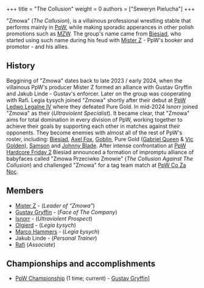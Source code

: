 +++
title = "The Collusion" 
weight = 0
authors = ["Seweryn Pielucha"]
+++

"Zmowa" (_The Collusion_), is a villainous professional wrestling stable that performs mainly in [PpW](@/o/ppw.md), while making sporadic apperances in other polish promotions such as [MZW](@/o/mzw.md). The group's name came from [Biesiad](@/w/biesiad.md), who started using such name during his feud with [Mister Z](@/w/mister-z.md) - PpW's booker and promotor - and his allies.

## History

Beggining of "Zmowa" dates back to late 2023 / early 2024, when the villainous PpW's producer Mister Z formed an alliance with Gustav Gryffin and Jakub Linde - Gustav's enforcer. Later on the group was cooperating with Rafi. Legia Łysych joined "Zmowa" shortly after their debut at [PpW Ledwo Legalne IV](@/e/ppw/2024-06-08-ppw-ledwo-legalne-4.md) where they defeated Pure Gold. In mid-2024 Isnorr joined "Zmowa" as their (_Ultraviolent Specialist_).
It became clear, that "Zmowa" aims for total domination in every division of PpW, working together to achieve their goals by supporting each other in matches against their opponents. They become enemies with almost all of the rest of PpW's roster, including: [Biesiad](@/w/biesiad.md), [Axel Fox](@/w/axel-fox.md), [Goblin](@/w/goblin.md), Pure Gold ([Gabriel Queen](@/w/gabriel-queen.md) & [Vic Golden](@/w/vic-golden.md)), [Samson](@/w/samson.md) and [Johnny Blade](@/w/johnny-blade.md).
After intense confrontation at [PpW Hardcore Friday 2](@/e/ppw/2024-09-20-ppw-hardcore-friday-2.md) Biesiad announced a formation of impromptu alliance of babyfaces called "Zmowa Przeciwko Zmowie" (_The Collusion Against The Collusion_) and challenged "Zmowa" for a tag team match at [PpW Co Za Noc](@/e/ppw/2024-10-26-ppw-co-za-noc.md).

## Members

* [Mister Z](@/w/mister-z.md) - (_Leader of "Zmowa"_)
* [Gustav Gryffin](@/w/gustav-gryffin.md) - (_Face of The Company_)
* [Isnorr](@/w/isnorr.md) - (_Ultraviolent Prospect_)
* [Olgierd](@/w/olgierd.md) - (_Legia Łysych_)
* [Marco Hammers](@/w/marco-hammers.md) - (_Legia Łysych_)
* Jakub Linde - (_Personal Trainer_)
* [Rafi](@/w/rafi.md) (_Associate_)

## Championships and accomplishments

* [PpW Championship](@/c/ppw-championship.md) (1 time; current) - [Gustav Gryffin](@/w/gustav-gryffin.md)]
